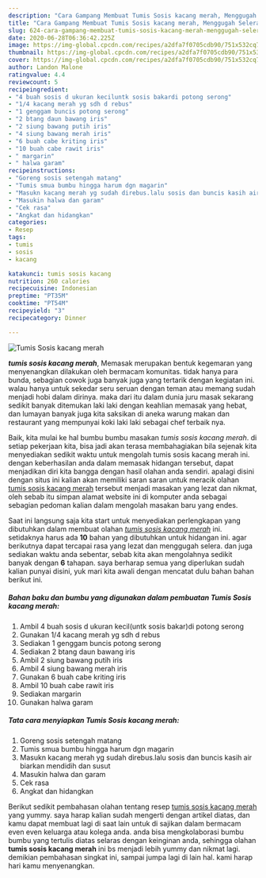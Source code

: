 ```yaml
---
description: "Cara Gampang Membuat Tumis Sosis kacang merah, Menggugah Selera"
title: "Cara Gampang Membuat Tumis Sosis kacang merah, Menggugah Selera"
slug: 624-cara-gampang-membuat-tumis-sosis-kacang-merah-menggugah-selera
date: 2020-06-28T06:36:42.225Z
image: https://img-global.cpcdn.com/recipes/a2dfa7f0705cdb90/751x532cq70/tumis-sosis-kacang-merah-foto-resep-utama.jpg
thumbnail: https://img-global.cpcdn.com/recipes/a2dfa7f0705cdb90/751x532cq70/tumis-sosis-kacang-merah-foto-resep-utama.jpg
cover: https://img-global.cpcdn.com/recipes/a2dfa7f0705cdb90/751x532cq70/tumis-sosis-kacang-merah-foto-resep-utama.jpg
author: Landon Malone
ratingvalue: 4.4
reviewcount: 5
recipeingredient:
- "4 buah sosis d ukuran keciluntk sosis bakardi potong serong"
- "1/4 kacang merah yg sdh d rebus"
- "1 genggam buncis potong serong"
- "2 btang daun bawang iris"
- "2 siung bawang putih iris"
- "4 siung bawang merah iris"
- "6 buah cabe kriting iris"
- "10 buah cabe rawit iris"
- " margarin"
- " halwa garam"
recipeinstructions:
- "Goreng sosis setengah matang"
- "Tumis smua bumbu hingga harum dgn magarin"
- "Masukn kacang merah yg sudah direbus.lalu sosis dan buncis kasih air biarkan mendidih dan susut"
- "Masukin halwa dan garam"
- "Cek rasa"
- "Angkat dan hidangkan"
categories:
- Resep
tags:
- tumis
- sosis
- kacang

katakunci: tumis sosis kacang 
nutrition: 260 calories
recipecuisine: Indonesian
preptime: "PT35M"
cooktime: "PT54M"
recipeyield: "3"
recipecategory: Dinner

---
```



![Tumis Sosis kacang merah](https://img-global.cpcdn.com/recipes/a2dfa7f0705cdb90/751x532cq70/tumis-sosis-kacang-merah-foto-resep-utama.jpg)

<b><i>tumis sosis kacang merah</i></b>, Memasak merupakan bentuk kegemaran yang menyenangkan dilakukan oleh bermacam komunitas. tidak hanya para bunda, sebagian cowok juga banyak juga yang tertarik dengan kegiatan ini. walau hanya untuk sekedar seru seruan dengan teman atau memang sudah menjadi hobi dalam dirinya. maka dari itu dalam dunia juru masak sekarang sedikit banyak ditemukan laki laki dengan keahlian memasak yang hebat, dan lumayan banyak juga kita saksikan di aneka warung makan dan restaurant yang mempunyai koki laki laki sebagai chef terbaik nya.



Baik, kita mulai ke hal bumbu bumbu masakan <i>tumis sosis kacang merah</i>. di setiap pekerjaan kita, bisa jadi akan terasa membahagiakan bila sejenak kita menyediakan sedikit waktu untuk mengolah tumis sosis kacang merah ini. dengan keberhasilan anda dalam memasak hidangan tersebut, dapat menjadikan diri kita bangga dengan hasil olahan anda sendiri. apalagi disini dengan situs ini kalian akan memiliki saran saran untuk meracik olahan <u>tumis sosis kacang merah</u> tersebut menjadi masakan yang lezat dan nikmat, oleh sebab itu simpan alamat website ini di komputer anda sebagai sebagian pedoman kalian dalam mengolah masakan baru yang endes.


Saat ini langsung saja kita start untuk menyediakan perlengkapan yang dibutuhkan dalam membuat olahan <u><i>tumis sosis kacang merah</i></u> ini. setidaknya harus ada <b>10</b> bahan yang dibutuhkan untuk hidangan ini. agar berikutnya dapat tercapai rasa yang lezat dan menggugah selera. dan juga sediakan waktu anda sebentar, sebab kita akan mengolahnya sedikit banyak dengan <b>6</b> tahapan. saya berharap semua yang diperlukan sudah kalian punyai disini, yuk mari kita awali dengan mencatat dulu bahan bahan berikut ini.

<!--inarticleads1-->

##### Bahan baku dan bumbu yang digunakan dalam pembuatan Tumis Sosis kacang merah:

1. Ambil 4 buah sosis d ukuran kecil(untk sosis bakar)di potong serong
1. Gunakan 1/4 kacang merah yg sdh d rebus
1. Sediakan 1 genggam buncis potong serong
1. Sediakan 2 btang daun bawang iris
1. Ambil 2 siung bawang putih iris
1. Ambil 4 siung bawang merah iris
1. Gunakan 6 buah cabe kriting iris
1. Ambil 10 buah cabe rawit iris
1. Sediakan  margarin
1. Gunakan  halwa garam




<!--inarticleads2-->

##### Tata cara menyiapkan Tumis Sosis kacang merah:

1. Goreng sosis setengah matang
1. Tumis smua bumbu hingga harum dgn magarin
1. Masukn kacang merah yg sudah direbus.lalu sosis dan buncis kasih air biarkan mendidih dan susut
1. Masukin halwa dan garam
1. Cek rasa
1. Angkat dan hidangkan




Berikut sedikit pembahasan olahan tentang resep <u>tumis sosis kacang merah</u> yang yummy. saya harap kalian sudah mengerti dengan artikel diatas, dan kamu dapat membuat lagi di saat lain untuk di sajikan dalam bermacam even even keluarga atau kolega anda. anda bisa mengkolaborasi bumbu bumbu yang tertulis diatas selaras dengan keinginan anda, sehingga olahan <b>tumis sosis kacang merah</b> ini bs menjadi lebih yummy dan nikmat lagi. demikian pembahasan singkat ini, sampai jumpa lagi di lain hal. kami harap hari kamu menyenangkan.
